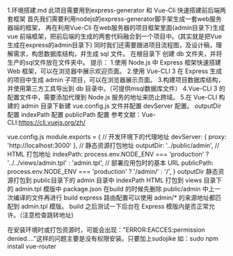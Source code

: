 1.环境搭建.md
此项目需要用到express-generator 和 Vue-Cli 快速搭建前后端两套框架
首先我们需要利用nodejs的express-generator脚手架生成一套web服务器端的框架， 再在利用Vue-Cli 在web服务器的项目框架里面(admin目录下)生成 vue 前端框架，把前后端的生成的两套代码融合到一个项目中。(其实就是把Vue生成在express的admin目录下) 同时我们还需要跟进项目流程图，及设计稿，理解需求，构思数据库结构，并生成 sql 文件。 在根目录下 创建 db 文件夹，并将生产的sql文件放在文件夹中。
   提示：
   1.使用 Node.js 中 Express 框架快速搭建Web 框架，可以在浏览器中展示欢迎页面。
   2.使用 Vue-CLI 3 在 Express 生成的项目中生成 admin 子项目，可以在浏览器展示页面。
   3.构建项目数据库结构，并使用第三方工具导出到 db 目录中。（可提供msql数据库文件）
   4.Vue-CLI 3 的配置文件中，需要添加代理到 Node.js 服务的地址来防止跨域。
   5.在 Vue-CLI 构建的 admin 目录下新建 vue.config.js 文件并配置
      devServer 配置。
      outputDir 配置
      indexPath 配置
      publicPath 配置
参考文献：Vue-CLI:https://cli.vuejs.org/zh/

vue.config.js
    module.exports = {
        // 开发环境下的代理地址
        devServer: {
            proxy: 'http://localhost:3000'
        },
        // 静态资源打包地址
        outputDir: '../public/admin',
        // HTML 打包地址
        indexPath: process.env.NODE_ENV === 'production'
            ? '../../views/admin.tpl'
            : 'admin.tpl',
        // 部署应用包时的基本 URL
        publicPath: process.env.NODE_ENV === 'production'
            ? '/admin/'
            : '/',
    }
outputDir 静态资源打包到 public目录下的 admin 目录中
indexPath HTML 打包到 views 目录下的 admin.tpl 模版中
package.json 在build 的时候先删除 public/admin 中上一次编译的文件再进行 build
express 路由配置可以使用 admin/* 的来源地址都匹配到 admin.tpl 模版。
build 之后测试一下后台在 Express 模版内是否正常允许。（注意检查跳转地址)


在安装环境时或打包资源时，可能会出现："ERROR:EACCES:permission denied...."这样的问题主要是没有权限安装。只要加上sudojike
如：sudo npm install vue-router

